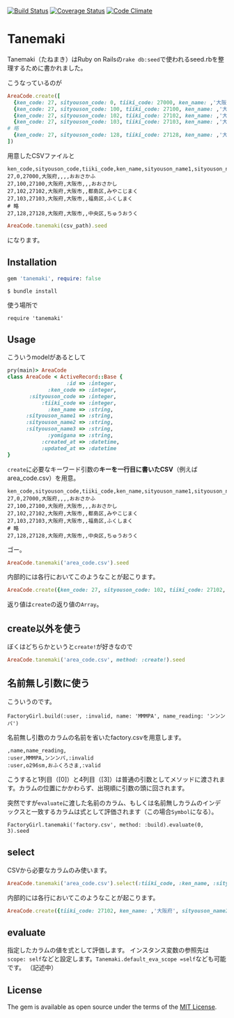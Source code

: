 [![Build Status](https://travis-ci.org/mmmpa/tanemaki.svg)](https://travis-ci.org/mmmpa/tanemaki)
[![Coverage Status](https://coveralls.io/repos/mmmpa/tanemaki/badge.svg?branch=master)](https://coveralls.io/r/mmmpa/tanemaki?branch=master)
[![Code Climate](https://codeclimate.com/github/mmmpa/tanemaki/badges/gpa.svg)](https://codeclimate.com/github/mmmpa/tanemaki)

# Tanemaki

Tanemaki（たねまき）はRuby on Railsの`rake db:seed`で使われるseed.rbを整理するために書かれました。

こうなっているのが
```ruby
AreaCode.create([
  {ken_code: 27, sityouson_code: 0, tiiki_code: 27000, ken_name: ,'大阪府', sityouson_name1: , sityouson_name2: '', sityouson_name3: , yomigana: 'おおさかふ'},
  {ken_code: 27, sityouson_code: 100, tiiki_code: 27100, ken_name: ,'大阪府', sityouson_name1: ,'大阪市', sityouson_name2: '', sityouson_name3: , yomigana: 'おおさかし'},
  {ken_code: 27, sityouson_code: 102, tiiki_code: 27102, ken_name: ,'大阪府', sityouson_name1: ,'大阪市', sityouson_name2: '', sityouson_name3: '都島区', yomigana: 'みやこじまく'},
  {ken_code: 27, sityouson_code: 103, tiiki_code: 27103, ken_name: ,'大阪府', sityouson_name1: ,'大阪市', sityouson_name2: '', sityouson_name3: '福島区', yomigana: 'ふくしまく'},
# 略
  {ken_code: 27, sityouson_code: 128, tiiki_code: 27128, ken_name: ,'大阪府', sityouson_name1: ,'大阪市', sityouson_name2: '', sityouson_name3: '中央区', yomigana: 'ちゅうおうく'},
])
```

用意したCSVファイルと
```csv
ken_code,sityouson_code,tiiki_code,ken_name,sityouson_name1,sityouson_name2,sityouson_name3,yomigana
27,0,27000,大阪府,,,,おおさかふ
27,100,27100,大阪府,大阪市,,,おおさかし
27,102,27102,大阪府,大阪市,,都島区,みやこじまく
27,103,27103,大阪府,大阪市,,福島区,ふくしまく
# 略
27,128,27128,大阪府,大阪市,,中央区,ちゅうおうく
```

```ruby
AreaCode.tanemaki(csv_path).seed
```

になります。
## Installation
```ruby
gem 'tanemaki', require: false
```
    $ bundle install
使う場所で

    require 'tanemaki'

## Usage

こういうmodelがあるとして
```ruby
pry(main)> AreaCode
class AreaCode < ActiveRecord::Base {    
                   :id => :integer,  
             :ken_code => :integer,   
       :sityouson_code => :integer, 
           :tiiki_code => :integer,   
             :ken_name => :string,   
      :sityouson_name1 => :string,   
      :sityouson_name2 => :string,   
      :sityouson_name3 => :string,  
             :yomigana => :string,  
           :created_at => :datetime, 
           :updated_at => :datetime  
}                                    
```

`create`に必要なキーワード引数の**キーを一行目に書いたCSV**（例えば area_code.csv）を用意。

```csv
ken_code,sityouson_code,tiiki_code,ken_name,sityouson_name1,sityouson_name2,sityouson_name3,yomigana
27,0,27000,大阪府,,,,おおさかふ
27,100,27100,大阪府,大阪市,,,おおさかし
27,102,27102,大阪府,大阪市,,都島区,みやこじまく
27,103,27103,大阪府,大阪市,,福島区,ふくしまく
# 略
27,128,27128,大阪府,大阪市,,中央区,ちゅうおうく
```

ゴー。

```ruby
AreaCode.tanemaki('area_code.csv').seed
```

内部的には各行においてこのようなことが起こります。

```ruby
AreaCode.create({ken_code: 27, sityouson_code: 102, tiiki_code: 27102, ken_name: ,'大阪府', sityouson_name1: ,'大阪市', sityouson_name2: '', sityouson_name3: '都島区', yomigana: 'みやこじまく'})
```
返り値は`create`の返り値の`Array`。

## create以外を使う
ぼくはどちらかというと`create!`が好きなので
```ruby
AreaCode.tanemaki('area_code.csv', method: :create!).seed
```

## 名前無し引数に使う

こういうのです。

    FactoryGirl.build(:user, :invalid, name: 'MMMPA', name_reading: 'ンンンパ')

名前無し引数のカラムの名前を省いたfactory.csvを用意します。

```csv
,name,name_reading,
:user,MMMPA,ンンンパ,:invalid
:user,o296sm,おふくろさま,:valid
```

こうすると1列目（[0]）と4列目（[3]）は普通の引数としてメソッドに渡されます。カラムの位置にかかわらず、出現順に引数の頭に回されます。

突然ですが`evaluate`に渡した名前のカラム、もしくは名前無しカラムのインデックスと一致するカラムは式として評価されます（この場合`Symbol`になる）。

    FactoryGirl.tanemaki('factory.csv', method: :build).evaluate(0, 3).seed


## select

CSVから必要なカラムのみ使います。
```ruby
AreaCode.tanemaki('area_code.csv').select(:tiiki_code, :ken_name, :sityouson_name1, :sityouson_name3).seed
```
内部的には各行においてこのようなことが起こります。
```ruby
AreaCode.create({tiiki_code: 27102, ken_name: ,'大阪府', sityouson_name1: ,'大阪市', sityouson_name3: '都島区'})
```

## evaluate
指定したカラムの値を式として評価します。
インスタンス変数の参照先は`scope: self`などと設定します。`Tanemaki.default_eva_scope =self`なども可能です。
（記述中）


## License

The gem is available as open source under the terms of the [MIT License](http://opensource.org/licenses/MIT).

